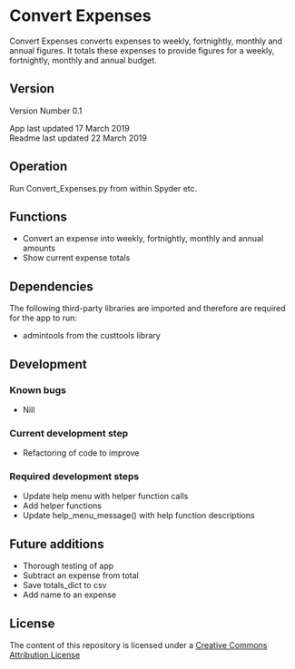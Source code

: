 # Convert Expenses

Convert Expenses converts expenses to weekly, fortnightly, monthly and annual figures.
It totals these expenses to provide figures for a weekly, fortnightly, monthly and annual
budget.

## Version

Version Number 0.1  

App last updated 17 March 2019  
Readme last updated 22 March 2019

## Operation

Run Convert_Expenses.py from within Spyder etc.

## Functions

- Convert an expense into weekly, fortnightly, monthly and annual amounts
- Show current expense totals

## Dependencies

The following third-party libraries are imported and therefore are required for
the app to run:

- admintools from the custtools library

## Development

### Known bugs

- Nill

### Current development step

- Refactoring of code to improve

### Required development steps

- Update help menu with helper function calls
- Add helper functions
- Update help_menu_message() with help function descriptions

## Future additions

- Thorough testing of app
- Subtract an expense from total
- Save totals_dict to csv
- Add name to an expense

## License
The content of this repository is licensed under a [Creative Commons Attribution License](http://creativecommons.org/licenses/by/3.0/us/)

